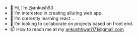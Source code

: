 - 👋 Hi, I’m @ankush53
- 👀 I’m interested in creating alluring web app.
- 🌱 I’m currently learning react ..
- 💞️ I’m looking to collaborate on projects based on front end.
- 📫 How to reach me at my ankushtiwari171@gmail.com

<!---
ankush53/ankush53 is a ✨ special ✨ repository because its `README.md` (this file) appears on your GitHub profile.
You can click the Preview link to take a look at your changes.
--->
